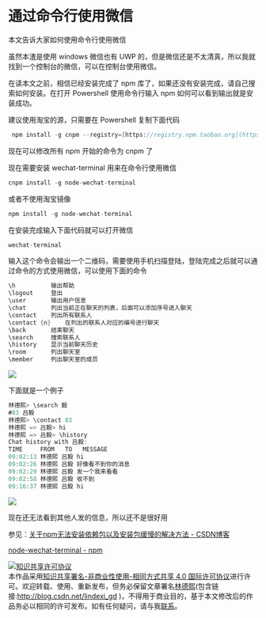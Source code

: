 
# 通过命令行使用微信

本文告诉大家如何使用命令行使用微信

<!--more-->


<!-- csdn -->

<!-- 标签：微信，命令行 -->

虽然本渣是使用 windows 微信也有 UWP 的，但是微信还是不太清真，所以我就找到一个控制台的微信，可以在控制台使用微信。

在读本文之前，相信已经安装完成了 npm 库了，如果还没有安装完成，请自己搜索如何安装。在打开 Powershell 使用命令行输入 npm 如何可以看到输出就是安装成功。

建议使用淘宝的源，只需要在 Powershell 复制下面代码

```csharp
 npm install -g cnpm --registry=[https://registry.npm.taobao.org](https://registry.npm.taobao.org )
```

现在可以修改所有 npm 开始的命令为 cnpm 了

现在需要安装 wechat-terminal 用来在命令行使用微信

```csharp
cnpm install -g node-wechat-terminal
```

或者不使用淘宝镜像

```csharp
npm install -g node-wechat-terminal
```

在安装完成输入下面代码就可以打开微信

```csharp
wechat-terminal
```

输入这个命令会输出一个二维码，需要使用手机扫描登陆，登陆完成之后就可以通过命令的方式使用微信，可以使用下面的命令

```csharp
\h			输出帮助
\logout		登出
\user		输出用户信息
\chat 		列出当前正在聊天的列表，后面可以添加序号进入聊天
\contact	列出所有联系人
\contact {n}	在列出的联系人对应的编号进行聊天
\back		结束聊天
\search		搜索联系人
\history 	显示当前聊天历史
\room 		列出聊天室
\member 	列出聊天室的成员
```

<!-- ![](image/通过命令行使用微信/通过命令行使用微信0.png) -->
![](http://image.acmx.xyz/lindexi%2F20188239121537)

下面就是一个例子

```csharp
林德熙> \search 毅
#83 吕毅
林德熙> \contact 83
林德熙 => 吕毅> hi
林德熙 => 吕毅> \history
Chat history with 吕毅:
TIME     FROM   TO   MESSAGE
09:02:13 林德熙 吕毅 hi
09:02:26 林德熙 吕毅 好像看不到你的消息
09:02:29 林德熙 吕毅 发一个我来看看
09:02:58 林德熙 吕毅 收不到
09:16:37 林德熙 吕毅 hi
```

<!-- ![](image/通过命令行使用微信/通过命令行使用微信1.png) -->

![](http://image.acmx.xyz/lindexi%2F201882391733768)

现在还无法看到其他人发的信息，所以还不是很好用

参见：[关于npm无法安装依赖包以及安装包缓慢的解决方法 - CSDN博客](https://blog.csdn.net/u011225099/article/details/72900241 )

[node-wechat-terminal - npm](https://www.npmjs.com/package/node-wechat-terminal )





<a rel="license" href="http://creativecommons.org/licenses/by-nc-sa/4.0/"><img alt="知识共享许可协议" style="border-width:0" src="https://licensebuttons.net/l/by-nc-sa/4.0/88x31.png" /></a><br />本作品采用<a rel="license" href="http://creativecommons.org/licenses/by-nc-sa/4.0/">知识共享署名-非商业性使用-相同方式共享 4.0 国际许可协议</a>进行许可。欢迎转载、使用、重新发布，但务必保留文章署名[林德熙](http://blog.csdn.net/lindexi_gd)(包含链接:http://blog.csdn.net/lindexi_gd )，不得用于商业目的，基于本文修改后的作品务必以相同的许可发布。如有任何疑问，请与我[联系](mailto:lindexi_gd@163.com)。
